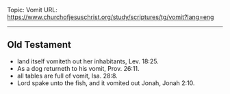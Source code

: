 Topic: Vomit
URL: https://www.churchofjesuschrist.org/study/scriptures/tg/vomit?lang=eng

---

## Old Testament

- land itself vomiteth out her inhabitants, Lev. 18:25.
- As a dog returneth to his vomit, Prov. 26:11.
- all tables are full of vomit, Isa. 28:8.
- Lord spake unto the fish, and it vomited out Jonah, Jonah 2:10.

